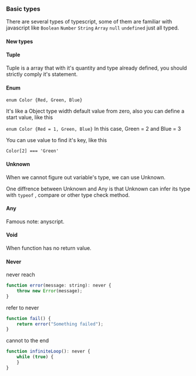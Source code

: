 ### Basic types

 There are several types of typescript, some of them are familiar with javascript like `Boolean` `Number` `String` `Array`  `null` `undefined` just all typed.

#### New types

#### Tuple

Tuple is a array that with it's quantity and type already defined, you should strictly comply it's statement.

#### Enum

`enum Color {Red, Green, Blue}` 

It's like a Object type width default value from zero, also you can define a start value, like this

`enum Color {Red = 1, Green, Blue}` In this case, Green = 2 and Blue = 3

You can use value to find it's key, like this

`Color[2] === 'Green'`

#### Unknown

When we cannot figure out variable's type, we can use Unknown.

One diffrence between Unknown and Any is that Unknown can infer its type with `typeof` , compare or other type check method.

#### Any

 Famous note: anyscript.

#### Void 

When function has no return value.

#### Never
never reach
```javascript
function error(message: string): never {
    throw new Error(message);
}
```
refer to never
```javascript
function fail() {
    return error("Something failed");
}
```
cannot to the end
```javascript
function infiniteLoop(): never {
    while (true) {
    }
}
```








